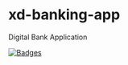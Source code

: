 # xd-banking-app

Digital Bank Application

[![Badges](https://demo.fianu.io/api/badges?project=fianulabs&repository=xd-banking-app)](https://demo.fianu.io/dbx/xd-banking-app)

